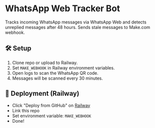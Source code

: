 # WhatsApp Web Tracker Bot

Tracks incoming WhatsApp messages via WhatsApp Web and detects unreplied messages after 48 hours. Sends stale messages to Make.com webhook.

## 🛠 Setup

1. Clone repo or upload to Railway.
2. Set `MAKE_WEBHOOK` in Railway environment variables.
3. Open logs to scan the WhatsApp QR code.
4. Messages will be scanned every 30 minutes.

## 🚀 Deployment (Railway)

- Click "Deploy from GitHub" on [Railway](https://railway.app)
- Link this repo
- Set environment variable: `MAKE_WEBHOOK`
- Done!

